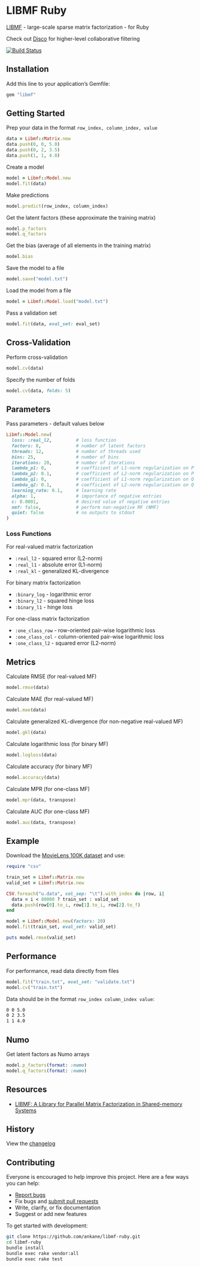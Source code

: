 # LIBMF Ruby

[LIBMF](https://github.com/cjlin1/libmf) - large-scale sparse matrix factorization - for Ruby

Check out [Disco](https://github.com/ankane/disco) for higher-level collaborative filtering

[![Build Status](https://github.com/ankane/libmf-ruby/workflows/build/badge.svg?branch=master)](https://github.com/ankane/libmf-ruby/actions)

## Installation

Add this line to your application’s Gemfile:

```ruby
gem "libmf"
```

## Getting Started

Prep your data in the format `row_index, column_index, value`

```ruby
data = Libmf::Matrix.new
data.push(0, 0, 5.0)
data.push(0, 2, 3.5)
data.push(1, 1, 4.0)
```

Create a model

```ruby
model = Libmf::Model.new
model.fit(data)
```

Make predictions

```ruby
model.predict(row_index, column_index)
```

Get the latent factors (these approximate the training matrix)

```ruby
model.p_factors
model.q_factors
```

Get the bias (average of all elements in the training matrix)

```ruby
model.bias
```

Save the model to a file

```ruby
model.save("model.txt")
```

Load the model from a file

```ruby
model = Libmf::Model.load("model.txt")
```

Pass a validation set

```ruby
model.fit(data, eval_set: eval_set)
```

## Cross-Validation

Perform cross-validation

```ruby
model.cv(data)
```

Specify the number of folds

```ruby
model.cv(data, folds: 5)
```

## Parameters

Pass parameters - default values below

```ruby
Libmf::Model.new(
  loss: :real_l2,         # loss function
  factors: 8,             # number of latent factors
  threads: 12,            # number of threads used
  bins: 25,               # number of bins
  iterations: 20,         # number of iterations
  lambda_p1: 0,           # coefficient of L1-norm regularization on P
  lambda_p2: 0.1,         # coefficient of L2-norm regularization on P
  lambda_q1: 0,           # coefficient of L1-norm regularization on Q
  lambda_q2: 0.1,         # coefficient of L2-norm regularization on Q
  learning_rate: 0.1,     # learning rate
  alpha: 1,               # importance of negative entries
  c: 0.0001,              # desired value of negative entries
  nmf: false,             # perform non-negative MF (NMF)
  quiet: false            # no outputs to stdout
)
```

### Loss Functions

For real-valued matrix factorization

- `:real_l2` - squared error (L2-norm)
- `:real_l1` - absolute error (L1-norm)
- `:real_kl` - generalized KL-divergence

For binary matrix factorization

- `:binary_log` - logarithmic error
- `:binary_l2` - squared hinge loss
- `:binary_l1` - hinge loss

For one-class matrix factorization

- `:one_class_row` - row-oriented pair-wise logarithmic loss
- `:one_class_col` - column-oriented pair-wise logarithmic loss
- `:one_class_l2` - squared error (L2-norm)

## Metrics

Calculate RMSE (for real-valued MF)

```ruby
model.rmse(data)
```

Calculate MAE (for real-valued MF)

```ruby
model.mae(data)
```

Calculate generalized KL-divergence (for non-negative real-valued MF)

```ruby
model.gkl(data)
```

Calculate logarithmic loss (for binary MF)

```ruby
model.logloss(data)
```

Calculate accuracy (for binary MF)

```ruby
model.accuracy(data)
```

Calculate MPR (for one-class MF)

```ruby
model.mpr(data, transpose)
```

Calculate AUC (for one-class MF)

```ruby
model.auc(data, transpose)
```

## Example

Download the [MovieLens 100K dataset](https://grouplens.org/datasets/movielens/100k/) and use:

```ruby
require "csv"

train_set = Libmf::Matrix.new
valid_set = Libmf::Matrix.new

CSV.foreach("u.data", col_sep: "\t").with_index do |row, i|
  data = i < 80000 ? train_set : valid_set
  data.push(row[0].to_i, row[1].to_i, row[2].to_f)
end

model = Libmf::Model.new(factors: 20)
model.fit(train_set, eval_set: valid_set)

puts model.rmse(valid_set)
```

## Performance

For performance, read data directly from files

```ruby
model.fit("train.txt", eval_set: "validate.txt")
model.cv("train.txt")
```

Data should be in the format `row_index column_index value`:

```txt
0 0 5.0
0 2 3.5
1 1 4.0
```

## Numo

Get latent factors as Numo arrays

```ruby
model.p_factors(format: :numo)
model.q_factors(format: :numo)
```

## Resources

- [LIBMF: A Library for Parallel Matrix Factorization in Shared-memory Systems](https://www.csie.ntu.edu.tw/~cjlin/papers/libmf/libmf_open_source.pdf)

## History

View the [changelog](https://github.com/ankane/libmf-ruby/blob/master/CHANGELOG.md)

## Contributing

Everyone is encouraged to help improve this project. Here are a few ways you can help:

- [Report bugs](https://github.com/ankane/libmf-ruby/issues)
- Fix bugs and [submit pull requests](https://github.com/ankane/libmf-ruby/pulls)
- Write, clarify, or fix documentation
- Suggest or add new features

To get started with development:

```sh
git clone https://github.com/ankane/libmf-ruby.git
cd libmf-ruby
bundle install
bundle exec rake vendor:all
bundle exec rake test
```
